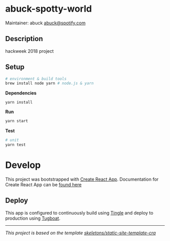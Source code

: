 # abuck-spotty-world

Maintainer: abuck <abuck@spotify.com>

## Description

hackweek 2018 project

## Setup

```sh
# environment & build tools
brew install node yarn # node.js & yarn
```

**Dependencies**

```
yarn install
```

**Run**

```bash
yarn start
```

**Test**

```bash
# unit
yarn test
```

# Develop

This project was bootstrapped with [Create React App](https://github.com/facebookincubator/create-react-app). Documentation for Create React App can be [found here](https://github.com/facebookincubator/create-react-app/blob/master/packages/react-scripts/template/README.md)


## Deploy

This app is configured to continuously build using [Tingle](https://confluence.spotify.net/display/PIPE/Tingle) and deploy to production using [Tugboat](https://ghe.spotify.net/warpspeed/tugboat).

---

*This project is based on the template [skeletons/static-site-template-cra](https://ghe.spotify.net/skeletons/static-site-template-cra)*
